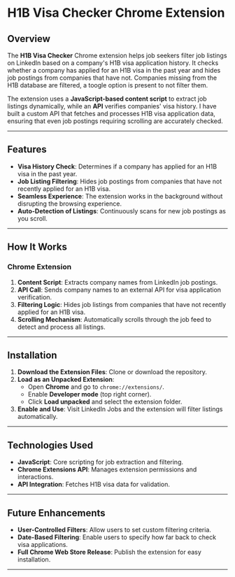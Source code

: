# H1B Visa Checker Chrome Extension

## Overview
The **H1B Visa Checker** Chrome extension helps job seekers filter job listings on LinkedIn based on a company's H1B visa application history. It checks whether a company has applied for an H1B visa in the past year and hides job postings from companies that have not. Companies missing from the H1B database are filtered, a toogle option is present to not filter them.

The extension uses a **JavaScript-based content script** to extract job listings dynamically, while an **API** verifies companies' visa history. I have built a custom API that fetches and processes H1B visa application data, ensuring that even job postings requiring scrolling are accurately checked.

---

## Features
- **Visa History Check**: Determines if a company has applied for an H1B visa in the past year.
- **Job Listing Filtering**: Hides job postings from companies that have not recently applied for an H1B visa.
- **Seamless Experience**: The extension works in the background without disrupting the browsing experience.
- **Auto-Detection of Listings**: Continuously scans for new job postings as you scroll.

---

## How It Works
### **Chrome Extension**
1. **Content Script**: Extracts company names from LinkedIn job postings.
2. **API Call**: Sends company names to an external API for visa application verification.
3. **Filtering Logic**: Hides job listings from companies that have not recently applied for an H1B visa.
4. **Scrolling Mechanism**: Automatically scrolls through the job feed to detect and process all listings.

---

## Installation
1. **Download the Extension Files**: Clone or download the repository.
2. **Load as an Unpacked Extension**:
   - Open **Chrome** and go to `chrome://extensions/`.
   - Enable **Developer mode** (top right corner).
   - Click **Load unpacked** and select the extension folder.
3. **Enable and Use**: Visit LinkedIn Jobs and the extension will filter listings automatically.

---

## Technologies Used
- **JavaScript**: Core scripting for job extraction and filtering.
- **Chrome Extensions API**: Manages extension permissions and interactions.
- **API Integration**: Fetches H1B visa data for validation.

---

## Future Enhancements
- **User-Controlled Filters**: Allow users to set custom filtering criteria.
- **Date-Based Filtering**: Enable users to specify how far back to check visa applications.
- **Full Chrome Web Store Release**: Publish the extension for easy installation.

---
